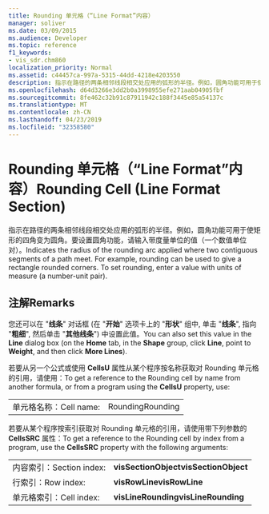 ```yaml
---
title: Rounding 单元格（“Line Format”内容）
manager: soliver
ms.date: 03/09/2015
ms.audience: Developer
ms.topic: reference
f1_keywords:
- vis_sdr.chm860
localization_priority: Normal
ms.assetid: c44457ca-997a-5315-44dd-4218e4203550
description: 指示在路径的两条相邻线段相交处应用的弧形的半径。例如，圆角功能可用于使矩形的四角变为圆角。要设置圆角功能，请输入带度量单位的值（一个数值单位对）。
ms.openlocfilehash: d64d3266e3dd2b0a3998955efe271aab04905fbf
ms.sourcegitcommit: 8fe462c32b91c87911942c188f3445e85a54137c
ms.translationtype: MT
ms.contentlocale: zh-CN
ms.lasthandoff: 04/23/2019
ms.locfileid: "32358580"
---
```

# <a name="rounding-cell-line-format-section"></a><span data-ttu-id="51772-105">Rounding 单元格（“Line Format”内容）</span><span class="sxs-lookup"><span data-stu-id="51772-105">Rounding Cell (Line Format Section)</span></span>

<span data-ttu-id="51772-p102">指示在路径的两条相邻线段相交处应用的弧形的半径。例如，圆角功能可用于使矩形的四角变为圆角。要设置圆角功能，请输入带度量单位的值（一个数值单位对）。</span><span class="sxs-lookup"><span data-stu-id="51772-p102">Indicates the radius of the rounding arc applied where two contiguous segments of a path meet. For example, rounding can be used to give a rectangle rounded corners. To set rounding, enter a value with units of measure (a number-unit pair).</span></span>
  
## <a name="remarks"></a><span data-ttu-id="51772-109">注解</span><span class="sxs-lookup"><span data-stu-id="51772-109">Remarks</span></span>

<span data-ttu-id="51772-110">您还可以在 "**线条**" 对话框 (在 "**开始**" 选项卡上的 "**形状**" 组中, 单击 "**线条**", 指向 "**粗细**", 然后单击 "**其他线条**") 中设置此值。</span><span class="sxs-lookup"><span data-stu-id="51772-110">You can also set this value in the **Line** dialog box (on the **Home** tab, in the **Shape** group, click **Line**, point to **Weight**, and then click **More Lines**).</span></span>
  
<span data-ttu-id="51772-111">若要从另一个公式或使用 **CellsU** 属性从某个程序按名称获取对 Rounding 单元格的引用，请使用：</span><span class="sxs-lookup"><span data-stu-id="51772-111">To get a reference to the Rounding cell by name from another formula, or from a program using the **CellsU** property, use:</span></span> 
  
|||
|:-----|:-----|
|<span data-ttu-id="51772-112">单元格名称：</span><span class="sxs-lookup"><span data-stu-id="51772-112">Cell name:</span></span>  <br/> |<span data-ttu-id="51772-113">Rounding</span><span class="sxs-lookup"><span data-stu-id="51772-113">Rounding</span></span>  <br/> |
   
<span data-ttu-id="51772-114">若要从某个程序按索引获取对 Rounding 单元格的引用，请使用带下列参数的 **CellsSRC** 属性：</span><span class="sxs-lookup"><span data-stu-id="51772-114">To get a reference to the Rounding cell by index from a program, use the **CellsSRC** property with the following arguments:</span></span> 
  
|||
|:-----|:-----|
|<span data-ttu-id="51772-115">内容索引：</span><span class="sxs-lookup"><span data-stu-id="51772-115">Section index:</span></span>  <br/> |<span data-ttu-id="51772-116">**visSectionObject**</span><span class="sxs-lookup"><span data-stu-id="51772-116">**visSectionObject**</span></span> <br/> |
|<span data-ttu-id="51772-117">行索引：</span><span class="sxs-lookup"><span data-stu-id="51772-117">Row index:</span></span>  <br/> |<span data-ttu-id="51772-118">**visRowLine**</span><span class="sxs-lookup"><span data-stu-id="51772-118">**visRowLine**</span></span> <br/> |
|<span data-ttu-id="51772-119">单元格索引：</span><span class="sxs-lookup"><span data-stu-id="51772-119">Cell index:</span></span>  <br/> |<span data-ttu-id="51772-120">**visLineRounding**</span><span class="sxs-lookup"><span data-stu-id="51772-120">**visLineRounding**</span></span> <br/> |
   

